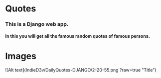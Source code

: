 # Quotes
 
### This is a Django web app.
#### In this you will get all the famous random quotes of famous persons. 

# Images
![Alt text](IndieD3v/DailyQuotes-DJANGO/2-20-55.png ?raw=true "Title")
